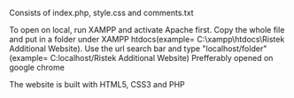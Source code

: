 Consists of index.php, style.css and comments.txt

To open on local, run XAMPP and activate Apache first.
Copy the whole file and put in a folder under XAMPP htdocs(example= C:\xampp\htdocs\Ristek Additional Website).
Use the url search bar and type "localhost/folder" (example= C:localhost/Ristek Additional Website)
Prefferably opened on google chrome

The website is built with HTML5, CSS3 and PHP